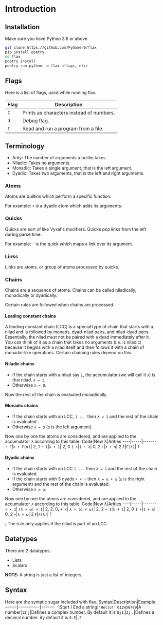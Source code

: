 # Introduction

## Installation
Make sure you have Python 3.9 or above.
```sh
git clone https://github.com/PyGamer0/flax
pip install poetry
cd flax
poetry install
poetry run python -m flax <flags, etc>
```

## Flags
Here is a list of flags, used while running flax.

Flag|Description
----|-----------
`C`|Prints as characters instead of numbers.
`d`|Debug flag.
`f`|Read and run a program from a file.

## Terminology

- Arity: The number of arguments a builtin takes.
- Niladic: Takes no arguments.
- Monadic: Takes a single argument, that is the left argument.
- Dyadic: Takes two arguments, that is the left and right arguments.

### Atoms
Atoms are builtins which perform a specific function.

For example: `+` is a dyadic atom which adds its arguments.

### Quicks
Quicks are sort of like Vyxal's modifiers.
Quicks pop links from the left during parse time.

For example: `¨` is the quick which maps a link over its argument.

### Links
Links are atoms, or group of atoms processed by quicks.

### Chains
Chains are a sequence of atoms.
Chains can be called niladically, monadically or dyadically.

Certain rules are followed when chains are processed.

#### Leading constant chains
A leading constant chain (LCC) is a special type of chain that starts with a nilad and is followed by monads, dyad-nilad pairs, and nilad-dyad pairs.
Essentially, the nilad must not be paired with a dyad immediately after it.
You can think of it as a chain that takes no arguments (i.e. is niladic) because it begins with a nilad itself and then follows it with a chain of monadic-like operations.
Certain chaining rules depend on this.

#### Niladic chains
- If the chain starts with a nilad say `1`, the accumulator (we will call it `λ`) is that nilad.
`λ = 1`.
- Otherwise `λ = 0`.

Now the rest of the chain is evaluated monadically.

#### Monadic chains
- If the chain starts with an LCC, `1 ...` then `λ = 1` and the rest of the chain is evaluated. 
- Otherwise `λ = α` (`α` is the left argument).

Now one by one the atoms are considered, and are applied to the accumulator `λ` according to this table:
Code|New λ|Arities
----|-----|-------
`+ F`|`λ + F(⍺)`| 2, 1
`+ 1`|`λ + 1`| 2, 0
`1 +`|`1 + λ`| 0, 2
`+`|`λ + ⍺`| 2
`F`|`F(λ)`| 1

#### Dyadic chains
- If the chain starts with an LCC `1 ...` then `λ = 1`  and the rest of the chain is evaluated.
- If the chain starts with 3 dyads `+ × ÷` then `λ = ⍺ + ⍵` (`⍵` is the right argument) and the rest of the chain is evaluated.
- Otherwise `λ = ⍺`.

Now one by one the atoms are considered, and are applied to the accumulator `λ` according to this table:
Code|New λ|Arities
----|-----|-------
`+ × 1`| `(λ + ⍵) × 1`| 2, 2, 0₁
`+ ×`| `λ + (⍺ × ⍵)`| 2, 2
`+ 1`|`λ + 1`| 2, 0
`1 +`|`1 + λ`| 0, 2
`+`|`λ + ⍵`| 2
`F`|`F(λ)`| 1

₁ The rule only applies if the nilad is part of an LCC.

## Datatypes
There are 2 datatypes:
- Lists
- Scalars

**NOTE:** A string is just a list of integers.

## Syntax

Here are the syntatic sugar included with flax.
Syntax|Description|Example
------|-----------|-------
`'`|Start / End a string|`'Hello!'`
`012456789`|A number|`12`
`j`|Defines a complex number. By default it is `0j1`.|`2j`
`.`|Defines a decimal number. By default it is `0.5`|`.2`
